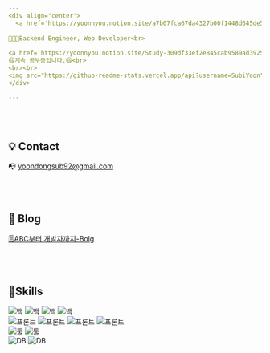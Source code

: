 ```yaml
---
<div align="center">
  <a href='https://yoonnyou.notion.site/a7b07fca67da4327b00f1448d645de59'>🧑🏼‍💻 Who Am I?? Click!!</a><br>
  
🧑🏼‍💻Backend Engineer, Web Developer<br>
  
<a href='https://yoonnyou.notion.site/Study-309df33ef2e845cab9589ad3925ad1b9'>📚Study(2022.08 ~)Click!!</a><br>
😃계속 공부중입니다.😃<br>
<br><br>
<img src="https://github-readme-stats.vercel.app/api?username=SubiYoon"/>
</div>

---
```


<br><br>

## 💡 Contact
📭  yoondongsub92@gmail.com 

<br><br>
## 📝 Blog
[🗒️ABC부터 개발자까지-Bolg](https://yoonnyoon.tistory.com)

<br><br>
  ## 📖Skills
  <!--가능한 스킬 보여주는 java아이콘-->
  ![백](https://img.shields.io/badge/Back-Java-red)
  ![백](https://img.shields.io/badge/Back-Spring-red)
  ![백](https://img.shields.io/badge/Back-SpringBoot-red)
  ![백](https://img.shields.io/badge/Back-Jsp-red)
  <br/>
    ![프론트](https://img.shields.io/badge/Front-HTML-success)
  ![프론트](https://img.shields.io/badge/Front-JavaScript-success)
  ![프론트](https://img.shields.io/badge/Front-Jquery-success)
  ![프론트](https://img.shields.io/badge/Front-CSS-success)
  <br/>
  ![툴](https://img.shields.io/badge/Tool-VSCode-blue)
  ![툴](https://img.shields.io/badge/Tool-Eclipse-blue)
  <br/>
  ![DB](https://img.shields.io/badge/DB-Oracle-blueviolet)
  ![DB](https://img.shields.io/badge/DB-MySQL-blueviolet)
